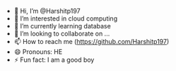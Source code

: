 - 👋 Hi, I’m @Harshitp197
- 👀 I’m interested in cloud computing
- 🌱 I’m currently learning database
- 💞️ I’m looking to collaborate on ...
- 📫 How to reach me (https://github.com/Harshitp197)
- 😄 Pronouns: HE
- ⚡ Fun fact: I am a good boy
